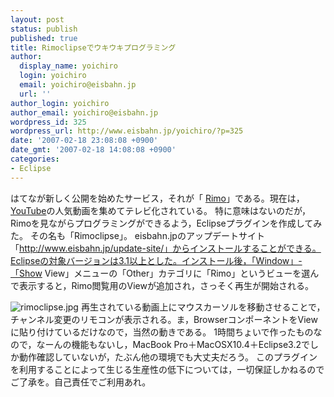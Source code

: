 ```yaml
---
layout: post
status: publish
published: true
title: Rimoclipseでウキウキプログラミング
author:
  display_name: yoichiro
  login: yoichiro
  email: yoichiro@eisbahn.jp
  url: ''
author_login: yoichiro
author_email: yoichiro@eisbahn.jp
wordpress_id: 325
wordpress_url: http://www.eisbahn.jp/yoichiro/?p=325
date: '2007-02-18 23:08:08 +0900'
date_gmt: '2007-02-18 14:08:08 +0900'
categories:
- Eclipse
---
```


はてなが新しく公開を始めたサービス，それが「
[Rimo](http://rimo.tv/)」である。現在は，
[YouTube](http://www.youtube.com/)の人気動画を集めてテレビ化されている。
特に意味はないのだが，Rimoを見ながらプログラミングができるよう，Eclipseプラグインを作成してみた。
その名も「Rimoclipse」。
eisbahn.jpのアップデートサイト「http://www.eisbahn.jp/update-site/」からインストールすることができる。Eclipseの対象バージョンは3.1以上とした。インストール後，「Window」-「Show View」メニューの「Other」カテゴリに「Rimo」というビューを選んで表示すると，Rimo閲覧用のViewが追加され，さっそく再生が開始される。

![rimoclipse.jpg](http://www.eisbahn.jp/yoichiro/images/rimoclipse.jpg)
再生されている動画上にマウスカーソルを移動させることで，チャンネル変更のリモコンが表示される。ま，BrowserコンポーネントをViewに貼り付けているだけなので，当然の動きである。
1時間ちょいで作ったものなので，なーんの機能もないし，MacBook Pro＋MacOSX10.4＋Eclipse3.2でしか動作確認していないが，たぶん他の環境でも大丈夫だろう。
このプラグインを利用することによって生じる生産性の低下については，一切保証しかねるのでご了承を。自己責任でご利用あれ。
